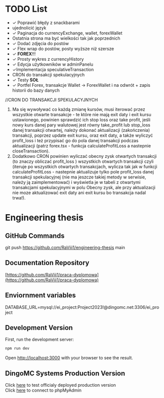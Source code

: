 # TODO List

- ✓ Poprawić błędy z snackbarami
- ujednolicić język
- ✓ Paginacja do currencyExchange, wallet, forexWallet
- Ostatnia strona ma być wielkości tak jak poprzednich
- ✓ Dodać zdjęcia do postów
- ✓ Flex wrap do postów, posty wyższe niż szersze
- ✓ **FOREX**!!!
- ✓ Prosty wykres z currencyHistory
- ✓ Edycja użytkowników w adminPanelu
- ✓Implementacja speculativeTransaction
- CRON do transakcji spekulacyjnych
- ✓ Testy **SOŁ**
- ✓ Portfel Forex, transakcje Wallet -> ForexWallet i na odwrót + zapis historii do bazy danych

//CRON DO TRANSAKCJI SPEKULACYJNYCH
1) Ma się wywoływać co każdą zmianę kursów, musi iterować przez wszystkie otwarte transakcje - te które nie mają exit daty i exit kursu ustawionego, powinien sprawdzić ich stop loss oraz take profit, jeśli nowy kurs danej pary walutowej jest równy take_profit lub stop_loss danej transakcji otwartej, należy dokonać aktualizacji (zakończenia) transakcji, poprzez update exit kursu, oraz exit daty, a także wyliczyć profit_loss i też przypisać go do pola danej transakcji podczas aktualizacji (patrz forex.tsx - funkcja calculateProfitLoss a nastepnie closeTransaction).
2) Dodatkowo CRON powinien wyliczać obecny zysk otwartych transakcji (to znaczy obliczać profit_loss ) wszystkich otwartych transakcji czyli (iteruje po wszystkich otwartych transakcjach, wylicza tak jak w funkcji calculateProfitLoss - nastepnie aktualizuje tylko pole profit_loss danej transakcji spekulacyjnej (nie ma jeszcze takiej metody w serwisie, należy ją zaimplementować) i wyświetla je w tabeli z otwartymi transakcjami spekulacyjnymi w polu Obecny zysk, ale przy aktualizacji nie moze aktualizować exit daty ani exit kursu bo transakcja nadal trwa!).

# Engineering thesis

## GitHub Commands

git push https://github.com/RaViii1/engineering-thesis main

## Documentation Repository

[https://github.com/RaViii1/praca-dyplomowa](https://github.com/RaViii1/praca-dyplomowa)

## Enviornment variables

DATABASE_URL=mysql://ei_project:Project2023!@dingomc.net:3306/ei_project

## Development Version

First, run the development server:

```bash
npm run dev
```

Open [http://localhost:3000](http://localhost:3000) with your browser to see the result.

## DingoMC Systems Production Version

Click [here](http://dingomc.net:3001) to test officialy deployed production version  
Click [here](http://dingomc.net:3002) to connect to phpMyAdmin
